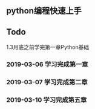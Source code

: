 ## python编程快速上手

## Todo
1.3月底之前学完第一章Python基础

### 2019-03-06 学习完成第一章
### 2019-03-07 学习完成第二章
### 2019-03-10 学习完成第五章
